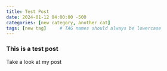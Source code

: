 ```yaml
---
title: Test Post
date: 2024-01-12 04:00:00 -500
categories: [new category, another cat]
tags: [new tag]     # TAG names should always be lowercase
---
```


### This is a test post
Take a look at my post